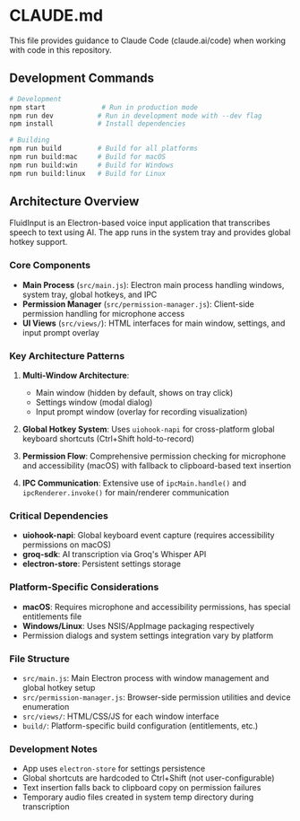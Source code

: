 # CLAUDE.md

This file provides guidance to Claude Code (claude.ai/code) when working with code in this repository.

## Development Commands

```bash
# Development
npm start              # Run in production mode
npm run dev           # Run in development mode with --dev flag
npm install           # Install dependencies

# Building
npm run build         # Build for all platforms
npm run build:mac     # Build for macOS
npm run build:win     # Build for Windows  
npm run build:linux   # Build for Linux
```

## Architecture Overview

FluidInput is an Electron-based voice input application that transcribes speech to text using AI. The app runs in the system tray and provides global hotkey support.

### Core Components

- **Main Process** (`src/main.js`): Electron main process handling windows, system tray, global hotkeys, and IPC
- **Permission Manager** (`src/permission-manager.js`): Client-side permission handling for microphone access
- **UI Views** (`src/views/`): HTML interfaces for main window, settings, and input prompt overlay

### Key Architecture Patterns

1. **Multi-Window Architecture**: 
   - Main window (hidden by default, shows on tray click)
   - Settings window (modal dialog)
   - Input prompt window (overlay for recording visualization)

2. **Global Hotkey System**: Uses `uiohook-napi` for cross-platform global keyboard shortcuts (Ctrl+Shift hold-to-record)

3. **Permission Flow**: Comprehensive permission checking for microphone and accessibility (macOS) with fallback to clipboard-based text insertion

4. **IPC Communication**: Extensive use of `ipcMain.handle()` and `ipcRenderer.invoke()` for main/renderer communication

### Critical Dependencies

- **uiohook-napi**: Global keyboard event capture (requires accessibility permissions on macOS)
- **groq-sdk**: AI transcription via Groq's Whisper API  
- **electron-store**: Persistent settings storage

### Platform-Specific Considerations

- **macOS**: Requires microphone and accessibility permissions, has special entitlements file
- **Windows/Linux**: Uses NSIS/AppImage packaging respectively
- Permission dialogs and system settings integration vary by platform

### File Structure

- `src/main.js`: Main Electron process with window management and global hotkey setup
- `src/permission-manager.js`: Browser-side permission utilities and device enumeration  
- `src/views/`: HTML/CSS/JS for each window interface
- `build/`: Platform-specific build configuration (entitlements, etc.)

### Development Notes

- App uses `electron-store` for settings persistence
- Global shortcuts are hardcoded to Ctrl+Shift (not user-configurable)
- Text insertion falls back to clipboard copy on permission failures
- Temporary audio files created in system temp directory during transcription